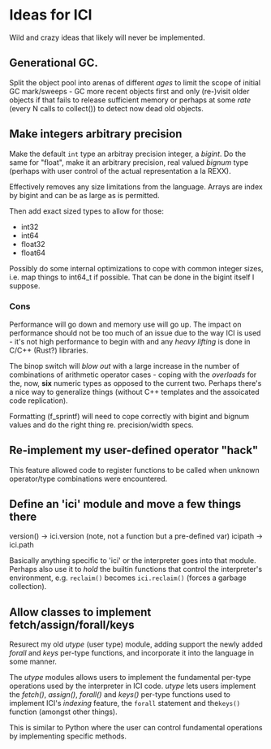 # Ideas for ICI

Wild and crazy ideas that likely will never be implemented.

## Generational GC.

Split the object pool into arenas of different _ages_ to limit the
scope of initial GC mark/sweeps - GC more recent objects first and
only (re-)visit older objects if that fails to release sufficient
memory or perhaps at some _rate_ (every N calls to collect()) to
detect now dead old objects.

## Make integers arbitrary precision

Make the default `int` type an arbitray precision integer, a
_bigint_. Do the same for "float", make it an arbitrary precision,
real valued _bignum_ type (perhaps with user control of the actual
representation a la REXX).

Effectively removes any size limitations from the language. Arrays are
index by bigint and can be as large as is permitted.

Then add exact sized types to allow for those:

- int32
- int64
- float32
- float64

Possibly do some internal optimizations to cope with common integer
sizes, i.e. map things to int64_t if possible. That can be done in the
bigint itself I suppose.

### Cons

Performance will go down and memory use will go up. The impact on
performance should not be too much of an issue due to the way ICI is
used - it's not high performance to begin with and any _heavy lifting_
is done in C/C++ (Rust?) libraries.

The binop switch will _blow out_ with a large increase in the number
of combinations of arithmetic operator cases - coping with the
_overloads_ for the, now, **six** numeric types as opposed to the
current two. Perhaps there's a nice way to generalize things (without
C++ templates and the assoicated code replication).

Formatting (f_sprintf) will need to cope correctly with bigint and
bignum values and do the right thing re. precision/width specs.

## Re-implement my user-defined operator "hack"

This feature allowed code to register functions to be
called when unknown operator/type combinations were
encountered.

## Define an 'ici' module and move a few things there

version() -> ici.version (note, not a function but a pre-defined var)
icipath -> ici.path

Basically anything specific to 'ici' or the interpreter goes into that
module. Perhaps also use it to _hold_ the builtin functions that
control the interpreter's environment, e.g. `reclaim()` becomes
`ici.reclaim()` (forces a garbage collection).

## Allow classes to implement fetch/assign/forall/keys

Resurect my old _utype_ (user type) module, adding support the newly
added _forall_ and _keys_ per-type functions, and incorporate it into
the language in some manner.

The _utype_ modules allows users to implement the fundamental per-type
operations used by the interpreter in ICI code. _utype_ lets users
implement the _fetch()_, _assign()_, _forall()_ and _keys()_ per-type
functions used to implement ICI's _indexing_ feature, the `forall`
statement and the`keys()` function (amongst other things).

This is similar to Python where the user can control fundamental
operations by implementing specific methods.
